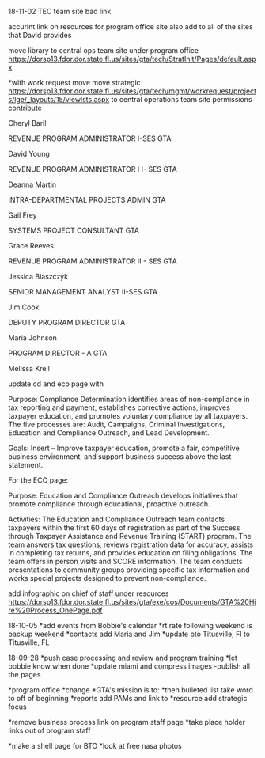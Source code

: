 18-11-02
TEC team site bad link

accurint link on resources for program office site
also add to all of the sites that David provides

move library to central ops team site under program office
https://dorsp13.fdor.dor.state.fl.us/sites/gta/tech/StratInit/Pages/default.aspx

*with work request move
move strategic https://dorsp13.fdor.dor.state.fl.us/sites/gta/tech/mgmt/workrequest/projects/lge/_layouts/15/viewlsts.aspx
to central operations team site
permissions contribute


   
 Cheryl Baril 
  
REVENUE PROGRAM ADMINISTRATOR I-SES GTA 
   
 David Young 
  
REVENUE PROGRAM ADMINISTRATOR I I- SES GTA 
   
 Deanna Martin 
  
INTRA-DEPARTMENTAL PROJECTS ADMIN GTA 
   
 Gail Frey 
  
SYSTEMS PROJECT CONSULTANT GTA 
   
 Grace Reeves 
  
REVENUE PROGRAM ADMINISTRATOR II - SES GTA 
   
 Jessica Blaszczyk 
  
SENIOR MANAGEMENT ANALYST II-SES GTA 
   
 Jim Cook 
  
DEPUTY PROGRAM DIRECTOR GTA 
   
 Maria Johnson 
  
PROGRAM DIRECTOR - A GTA 
   
 Melissa Krell 


update cd and eco page with

Purpose:  Compliance Determination identifies areas of non-compliance in tax reporting and payment, establishes corrective actions, improves taxpayer education, and promotes voluntary compliance by all taxpayers.  The five processes are:  Audit, Campaigns, Criminal Investigations, Education and Compliance Outreach, and Lead Development.
 
Goals:  Insert – Improve taxpayer education, promote a fair, competitive business environment, and support business success above the last statement.
 
For the ECO page:
 
Purpose:  Education and Compliance Outreach develops initiatives that promote compliance through educational, proactive outreach.
 
Activities:  The Education and Compliance Outreach team contacts taxpayers within the first 60 days of registration as part of the Success through Taxpayer Assistance and Revenue Training (START) program.  The team answers tax questions, reviews registration data for accuracy, assists in completing tax returns, and provides education on filing obligations.  The team offers in person visits and SCORE information.  The team conducts presentations to community groups providing specific tax information and works special projects designed to prevent non-compliance. 
 

 add infographic on chief of staff under resources
 https://dorsp13.fdor.dor.state.fl.us/sites/gta/exe/cos/Documents/GTA%20Hire%20Process_OnePage.pdf


18-10-05
*add events from Bobbie's calendar
*rt rate following weekend is backup weekend 
*contacts add Maria and Jim
*update bto Titusville, Fl to Titusville, FL

18-09-28
*push case processing and review and program training
*let bobbie know when done
*update miami and compress images
-publish all the pages

*program office
*change 
*GTA's mission is to:
*then bulleted list take word to off of beginning
*reports add PAMs and link to
*resource add strategic focus

*remove business process link on program staff page
*take place holder links out of program staff


*make a shell page for BTO
*look at free nasa photos

